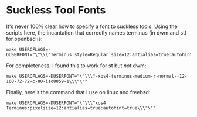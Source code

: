 # Suckless Tool Fonts

It's never 100% clear how to specify a font to suckless tools. Using the scripts here, the incantation
that correctly names terminus (in dwm and st) for openbsd is:

```
make USERCFLAGS=-DUSERFONT="\"\\\"Terminus:style=Regular:size=12:antialias=true:autohint=true\\\"\""
```

For completeness, I found this to work for st but *not* dwm:
```
make USERCFLAGS=-DUSERFONT="\"\\\"-xos4-terminus-medium-r-normal--12-160-72-72-c-80-iso8859-1\\\"\""
```

Finally, here's the command that I use on linux and freebsd:
```
make USERCFLAGS=-DUSERFONT="\"\\\"xos4 Terminus:pixelsize=12:antialias=true:autohint=true\\\"\""
```
